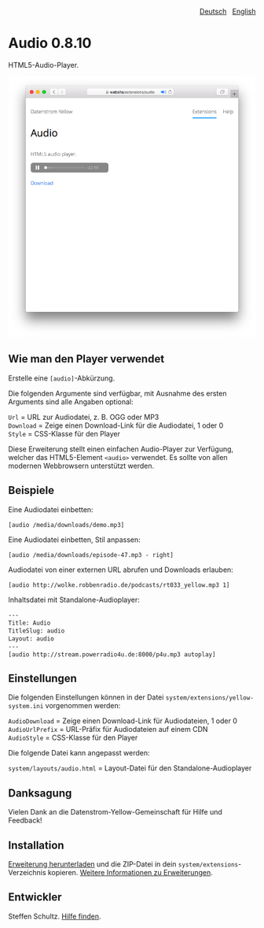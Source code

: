 <p align="right"><a href="README-de.md">Deutsch</a> &nbsp; <a href="README.md">English</a></p>

# Audio 0.8.10

HTML5-Audio-Player.

<p align="center"><img src="audio-screenshot.png?raw=true" alt="Bildschirmfoto"></p>

## Wie man den Player verwendet

Erstelle eine `[audio]`-Abkürzung.
 
Die folgenden Argumente sind verfügbar, mit Ausnahme des ersten Arguments sind alle Angaben optional:

`Url` = URL zur Audiodatei, z. B. OGG oder MP3  
`Download` = Zeige einen Download-Link für die Audiodatei, 1 oder 0  
`Style` = CSS-Klasse für den Player 

Diese Erweiterung stellt einen einfachen Audio-Player zur Verfügung, welcher das HTML5-Element `<audio>` verwendet. Es sollte von allen modernen Webbrowsern unterstützt werden. 

## Beispiele

Eine Audiodatei einbetten:

    [audio /media/downloads/demo.mp3]

Eine Audiodatei einbetten, Stil anpassen:

    [audio /media/downloads/episode-47.mp3 - right]

Audiodatei von einer externen URL abrufen und Downloads erlauben: 

    [audio http://wolke.robbenradio.de/podcasts/rt033_yellow.mp3 1]

Inhaltsdatei mit Standalone-Audioplayer:

```
---
Title: Audio
TitleSlug: audio
Layout: audio
---
[audio http://stream.powerradio4u.de:8000/p4u.mp3 autoplay]
```

## Einstellungen

Die folgenden Einstellungen können in der Datei `system/extensions/yellow-system.ini` vorgenommen werden:

`AudioDownload` = Zeige einen Download-Link für Audiodateien, 1 oder 0  
`AudioUrlPrefix` = URL-Präfix für Audiodateien auf einem CDN  
`AudioStyle` = CSS-Klasse für den Player  

Die folgende Datei kann angepasst werden:

`system/layouts/audio.html` = Layout-Datei für den Standalone-Audioplayer  

## Danksagung

Vielen Dank an die Datenstrom-Yellow-Gemeinschaft für Hilfe und Feedback!

## Installation

[Erweiterung herunterladen](https://github.com/datenstrom/yellow-extensions/raw/main/downloads/audio.zip) und die ZIP-Datei in dein `system/extensions`-Verzeichnis kopieren. [Weitere Informationen zu Erweiterungen](https://github.com/annaesvensson/yellow-update/tree/main/README-de.md).

## Entwickler

Steffen Schultz. [Hilfe finden](https://datenstrom.se/de/yellow/help/).
